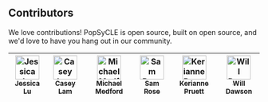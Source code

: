## Contributors

We love contributions! PopSyCLE is open source,
built on open source, and we'd love to have you hang out in our community.

<!-- ALL-CONTRIBUTORS-LIST:START - Do not remove or modify this section -->
<!-- prettier-ignore -->
| [<img src="https://avatars0.githubusercontent.com/u/1459392" width="48px;" alt="Jessica Lu"/><br /><sub><b>Jessica Lu</b></sub>](https://github.com/jluastro)<br /> | [<img src="https://avatars1.githubusercontent.com/u/31839166" width="48px;" alt="Casey Lam"/><br /><sub><b>Casey Lam</b></sub>](https://github.com/caseylam)<br /> | [<img src="https://avatars3.githubusercontent.com/u/12001188?s=460&u=5a23ecfbee6274c0368f7993353719ff2ec6e7bb" width="48px;" alt="Michael Medford"/><br /><sub><b>Michael Medford</b></sub>](https://github.com/MichaelMedford)<br /> | [<img src="https://avatars2.githubusercontent.com/u/58865295?s=460&v=4" width="48px;" alt="Sam Rose"/><br /><sub><b>Sam Rose</b></sub>](https://github.com/samrose30)<br /> | [<img src="https://avatars1.githubusercontent.com/u/27032156?s=460&v=4" width="48px;" alt="Kerianne Pruett"/><br /><sub><b>Kerianne Pruett</b></sub>](https://github.com/Kerianne28)<br /> | [<img src="https://camo.githubusercontent.com/83550327505c3092f9d99cfeec9382ce009f7d88/68747470733a2f2f322e67726176617461722e636f6d2f6176617461722f31633138323232653235663537643263306333333533666538343133353564653f643d68747470732533412532462532466769746875622e6769746875626173736574732e636f6d253246696d6167657325324667726176617461727325324667726176617461722d757365722d3432302e706e6726723d6726733d3634" width="48px;" alt="Will Dawson"/><br /><sub><b>Will Dawson</b></sub>](http://www.dawsonresearch.com/)<br /> |
| :---: | :---: | :---: | :---: | :---: | :---: |
<!-- ALL-CONTRIBUTORS-LIST:END -->
